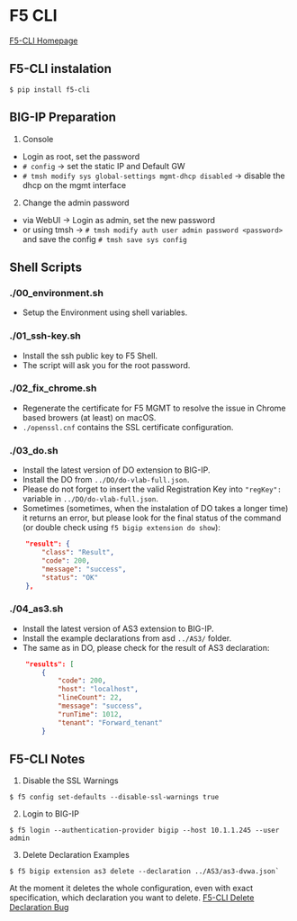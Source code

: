 # F5 CLI

[F5-CLI Homepage](https://github.com/f5devcentral/f5-sdk-python)

## F5-CLI instalation

```shell
$ pip install f5-cli
```

## BIG-IP Preparation

1. Console
  * Login as root, set the password
  * `# config` -> set the static IP and Default GW
  * `# tmsh modify sys global-settings mgmt-dhcp disabled` -> disable the dhcp on the mgmt interface
2. Change the admin password
  * via WebUI -> Login as admin, set the new password
  * or using tmsh -> `# tmsh modify auth user admin password <password>` and save the config `# tmsh save sys config`

## Shell Scripts

### ./00_environment.sh

* Setup the Environment using shell variables.

### ./01_ssh-key.sh

* Install the ssh public key to F5 Shell.
* The script will ask you for the root password.

### ./02_fix_chrome.sh

* Regenerate the certificate for F5 MGMT to resolve the issue in Chrome based browers (at least) on macOS. 
* `./openssl.cnf` contains the SSL certificate configuration.

### ./03_do.sh

* Install the latest version of DO extension to BIG-IP.
* Install the DO from `../DO/do-vlab-full.json`.
* Please do not forget to insert the valid Registration Key into `"regKey":` variable in `../DO/do-vlab-full.json`. 
* Sometimes (sometimes, when the instalation of DO takes a longer time) it returns an error, but please look for the final status of the command (or double check using `f5 bigip extension do show`):

```json
    "result": {
        "class": "Result",
        "code": 200,
        "message": "success",
        "status": "OK"
    },
```

### ./04_as3.sh

* Install the latest version of AS3 extension to BIG-IP.
* Install the example declarations from asd `../AS3/` folder.
* The same as in DO, please check for the result of AS3 declaration:

```json
    "results": [
        {
            "code": 200,
            "host": "localhost",
            "lineCount": 22,
            "message": "success",
            "runTime": 1012,
            "tenant": "Forward_tenant"
        }
```

## F5-CLI Notes

1. Disable the SSL Warnings

```console
$ f5 config set-defaults --disable-ssl-warnings true
```

2. Login to BIG-IP

```console
$ f5 login --authentication-provider bigip --host 10.1.1.245 --user admin
```

3. Delete Declaration Examples

```console
$ f5 bigip extension as3 delete --declaration ../AS3/as3-dvwa.json`
```

At the moment it deletes the whole configuration, even with exact specification, which declaration you want to delete. [F5-CLI Delete Declaration Bug](https://github.com/f5devcentral/f5-cli/issues/12)
